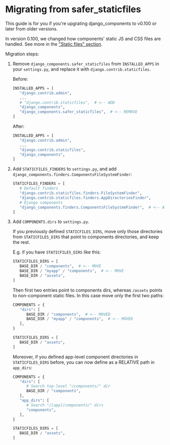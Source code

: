 # Migrating from safer_staticfiles

This guide is for you if you're upgrating django_components to v0.100 or later
from older versions.

In version 0.100, we changed how components' static JS and CSS files are handled.
See more in the ["Static files" section](https://github.com/django-components/django-components/tree/master/sampleproject).

Migration steps:

1. Remove `django_components.safer_staticfiles` from `INSTALLED_APPS` in your `settings.py`,
   and replace it with `django.contrib.staticfiles`.

   Before:

   ```py
   INSTALLED_APPS = [
      "django.contrib.admin",
      ...
      # "django.contrib.staticfiles",  # <-- ADD
      "django_components",
      "django_components.safer_staticfiles",  # <-- REMOVE
   ]
   ```

   After:

   ```py
   INSTALLED_APPS = [
      "django.contrib.admin",
      ...
      "django.contrib.staticfiles",
      "django_components",
   ]
   ```

2. Add `STATICFILES_FINDERS` to `settings.py`, and add `django_components.finders.ComponentsFileSystemFinder`:

   ```py
   STATICFILES_FINDERS = [
      # Default finders
      "django.contrib.staticfiles.finders.FileSystemFinder",
      "django.contrib.staticfiles.finders.AppDirectoriesFinder",
      # Django components
      "django_components.finders.ComponentsFileSystemFinder",  # <-- ADDED
   ]
   ```

3. Add `COMPONENTS.dirs` to `settings.py`.

   If you previously defined `STATICFILES_DIRS`, move
   only those directories from `STATICFILES_DIRS` that point to components directories, and keep the rest.

   E.g. if you have `STATICFILES_DIRS` like this:

   ```py
   STATICFILES_DIRS = [
      BASE_DIR / "components",  # <-- MOVE
      BASE_DIR / "myapp" / "components",  # <-- MOVE
      BASE_DIR / "assets",
   ]
   ```

   Then first two entries point to components dirs, whereas `/assets` points to non-component static files.
   In this case move only the first two paths:

   ```py
   COMPONENTS = {
      "dirs": [
         BASE_DIR / "components",  # <-- MOVED
         BASE_DIR / "myapp" / "components",  # <-- MOVED
      ],
   }

   STATICFILES_DIRS = [
      BASE_DIR / "assets",
   ]
   ```

   Moreover, if you defined app-level component directories in `STATICFILES_DIRS` before,
   you can now define as a RELATIVE path in `app_dirs`:

   ```py
   COMPONENTS = {
      "dirs": [
         # Search top-level "/components/" dir
         BASE_DIR / "components",
      ],
      "app_dirs": [
         # Search "/[app]/components/" dirs
         "components",
      ],
   }

   STATICFILES_DIRS = [
      BASE_DIR / "assets",
   ]
   ```

